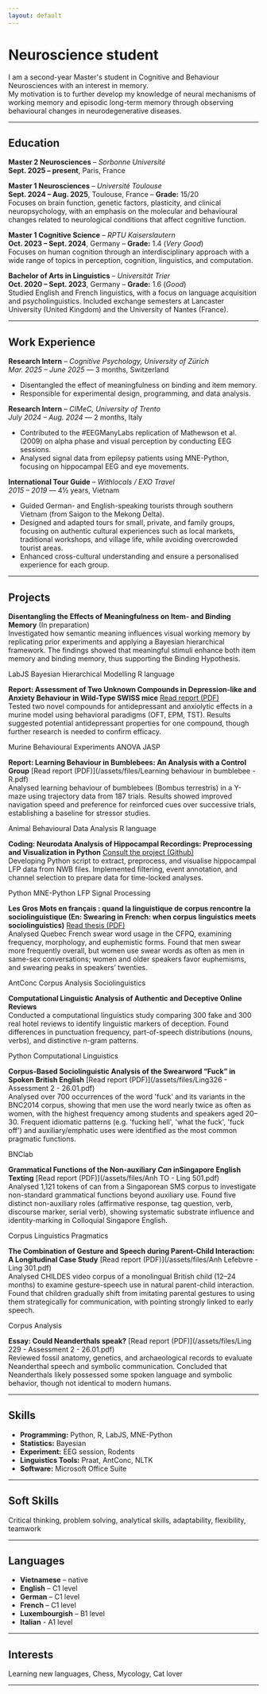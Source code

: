 ```yaml
---
layout: default
---
```

# Neuroscience student 
I am a second-year Master's student in Cognitive and Behaviour Neurosciences with an interest in memory.  
My motivation is to further develop my knowledge of neural mechanisms of working memory and episodic long-term memory through observing behavioural changes in neurodegenerative diseases.

---

## Education

**Master 2 Neurosciences** – *Sorbonne Université*  
**Sept. 2025 – present**, Paris, France  

**Master 1 Neurosciences** – *Université Toulouse*  
**Sept. 2024 – Aug. 2025**, Toulouse, France – **Grade:** 15/20  
Focuses on brain function, genetic factors, plasticity, and clinical neuropsychology, with an emphasis on the molecular and behavioural changes related to neurological conditions that affect cognitive function.

**Master 1 Cognitive Science** – *RPTU Kaiserslautern*  
**Oct. 2023 – Sept. 2024**, Germany – **Grade:** 1.4 (*Very Good*)  
Focuses on human cognition through an interdisciplinary approach with a wide range of topics in perception, cognition, linguistics, and computation.

**Bachelor of Arts in Linguistics** – *Universität Trier*  
**Oct. 2020 – Sept. 2023**, Germany – **Grade:** 1.6 (*Good*)  
Studied English and French linguistics, with a focus on language acquisition and psycholinguistics. Included exchange semesters at Lancaster University (United Kingdom) and the University of Nantes (France).

---

## Work Experience

**Research Intern** – *Cognitive Psychology, University of Zürich*  
*Mar. 2025 – June 2025* — 3 months, Switzerland  
- Disentangled the effect of meaningfulness on binding and item memory.  
- Responsible for experimental design, programming, and data analysis.

**Research Intern** – *CIMeC, University of Trento*  
*July 2024 – Aug. 2024* — 2 months, Italy  
- Contributed to the #EEGManyLabs replication of Mathewson et al. (2009) on alpha phase and visual perception by conducting EEG sessions.  
- Analysed signal data from epilepsy patients using MNE-Python, focusing on hippocampal EEG and eye movements.

**International Tour Guide** – *Withlocals / EXO Travel*  
*2015 – 2019* — 4½ years, Vietnam  
- Guided German- and English-speaking tourists through southern Vietnam (from Saigon to the Mekong Delta).
- Designed and adapted tours for small, private, and family groups, focusing on authentic cultural experiences such as local markets, traditional workshops, and village life, while avoiding overcrowded tourist areas.
- Enhanced cross-cultural understanding and ensure a personalised experience for each group.

---
## Projects
**Disentangling the Effects of Meaningfulness on Item- and Binding Memory** (In preparation) <br>
Investigated how semantic meaning influences visual working memory by replicating prior experiments and applying a Bayesian hierarchical framework. The findings showed that meaningful stimuli enhance both item memory and binding memory, thus supporting the Binding Hypothesis.

<span class="tag">LabJS</span>
<span class="tag">Bayesian Hierarchical Modelling</span>
<span class="tag">R language</span>

**Report: Assessment of Two Unknown Compounds in Depression-like and Anxiety Behaviour in Wild-Type SWISS mice** [Read report (PDF)](/assets/files/Report_Neuropharmacology.pdf)  <br>
Tested two novel compounds for antidepressant and anxiolytic effects in a murine model using behavioral paradigms (OFT, EPM, TST). Results suggested potential antidepressant properties for one compound, though further research is needed to confirm efficacy.

<span class="tag">Murine Behavioural Experiments</span>
<span class="tag">ANOVA</span>
<span class="tag">JASP</span>

**Report: Learning Behaviour in Bumblebees: An Analysis with a Control Group** [Read report (PDF)](/assets/files/Learning behaviour in bumblebee - R.pdf)<br>
Analysed learning behaviour of bumblebees (Bombus terrestris) in a Y-maze using trajectory data from 187 trials. Results showed improved navigation speed and preference for reinforced cues over successive trials, establishing a baseline for stressor studies.

<span class="tag">Animal Behavioural Data Analysis</span>
<span class="tag">R language</span>

**Coding: Neurodata Analysis of Hippocampal Recordings: Preprocessing and Visualization in Python** [Consult the project (Github)](https://github.com/chsquare/tgazeieeg2/tree/anh) <br>
Developing Python script to extract, preprocess, and visualise hippocampal LFP data from NWB files. Implemented filtering, event annotation, and channel selection to prepare data for time-locked analyses.

<span class="tag">Python</span>
<span class="tag">MNE-Python</span>
<span class="tag">LFP Signal Processing</span>

**Les Gros Mots en français : quand la linguistique de corpus rencontre la sociolinguistique (En: Swearing in French: when corpus linguistics meets sociolinguistics)** [Read thesis (PDF)](/assets/files/Thèse_BA_0309.pdf)<br>
Analysed Quebec French swear word usage in the CFPQ, examining frequency, morphology, and euphemistic forms. Found that men swear more frequently overall, but women use swear words as often as men in same-sex conversations; women and older speakers favor euphemisms, and swearing peaks in speakers’ twenties.

<span class="tag">AntConc</span>
<span class="tag">Corpus Analysis</span>
<span class="tag">Sociolinguistics</span>

**Computational Linguistic Analysis of Authentic and Deceptive Online Reviews** <br>
Conducted a computational linguistics study comparing 300 fake and 300 real hotel reviews to identify linguistic markers of deception. Found differences in punctuation frequency, part-of-speech distributions (nouns, verbs), and distinctive n-gram patterns.

<span class="tag">Python</span>
<span class="tag">Computational Linguistics</span>


**Corpus-Based Sociolinguistic Analysis of the Swearword “Fuck” in Spoken British English** [Read report (PDF)](/assets/files/Ling326 - Assessment 2 - 26.01.pdf)<br>
Analysed over 700 occurrences of the word 'fuck' and its variants in the BNC2014 corpus, showing that men use the word nearly twice as often as women, with the highest frequency among students and speakers aged 20–30. Frequent idiomatic patterns (e.g. 'fucking hell', 'what the fuck', 'fuck off') and auxiliary/emphatic uses were identified as the most common pragmatic functions.

<span class="tag">BNClab</span>


**Grammatical Functions of the Non-auxiliary *Can* inSingapore English Texting** [Read report (PDF)](/assets/files/Anh TO - Ling 501.pdf)<br>
Analysed 1,121 tokens of can from a Singaporean SMS corpus to investigate non-standard grammatical functions beyond auxiliary use. Found five distinct non-auxiliary roles (affirmative response, tag question, verb, discourse marker, serial verb), showing systematic substrate influence and identity-marking in Colloquial Singapore English.

<span class="tag">Corpus Linguistics</span>
<span class="tag">Pragmatics</span>

**The Combination of Gesture and Speech during Parent-Child Interaction: A Longitudinal Case Study** [Read report (PDF)](/assets/files/Anh Lefebvre - Ling 301.pdf)<br>
Analysed CHILDES video corpus of a monolingual British child (12–24 months) to examine gesture-speech use in natural parent-child interaction. Found that children gradually shift from imitating parental gestures to using them strategically for communication, with pointing strongly linked to early speech.

<span class="tag">Corpus Analysis</span>


**Essay: Could Neanderthals speak?** [Read report (PDF)](/assets/files/Ling 229 - Assessment 2 - 26.01.pdf)<br>
Reviewed fossil anatomy, genetics, and archaeological records to evaluate Neanderthal speech and symbolic communication. Concluded that Neanderthals likely possessed some spoken language and symbolic behavior, though not identical to modern humans.

---

## Skills

- **Programming:** Python, R, LabJS, MNE-Python  
- **Statistics:** Bayesian  
- **Experiment:** EEG session, Rodents  
- **Linguistics Tools:** Praat, AntConc, NLTK  
- **Software:** Microsoft Office Suite  

---

## Soft Skills

Critical thinking, problem solving, analytical skills, adaptability, flexibility, teamwork

---

## Languages

- **Vietnamese** – native  
- **English** – C1 level  
- **German** – C1 level  
- **French** – C1 level  
- **Luxembourgish** – B1 level
- **Italian** - A1 level  

---

## Interests

Learning new languages, Chess, Mycology, Cat lover

---

